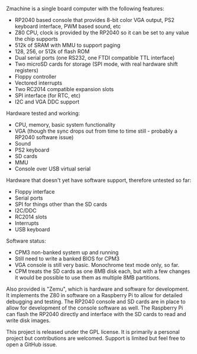 Zmachine is a single board computer with the following features:
- RP2040 based console that provides 8-bit color VGA output, PS2 keyboard interface, PWM based sound, etc
- Z80 CPU, clock is provided by the RP2040 so it can be set to any value the chip supports
- 512k of SRAM with MMU to support paging
- 128, 256, or 512k of flash ROM
- Dual serial ports (one RS232, one FTDI compatible TTL interface)
- Two microSD cards for storage (SPI mode, with real hardware shift registers)
- Floppy controller
- Vectored interrupts
- Two RC2014 compatible expansion slots
- SPI interface (for RTC, etc)
- I2C and VGA DDC support

Hardware tested and working:
- CPU, memory, basic system functionality
- VGA (though the sync drops out from time to time still - probably a RP2040 software issue)
- Sound
- PS2 keyboard
- SD cards
- MMU
- Console over USB virtual serial

Hardware that doesn't yet have software support, therefore untested so far:
- Floppy interface
- Serial ports
- SPI for things other than the SD cards
- I2C/DDC
- RC2014 slots
- Interrupts
- USB keyboard

Software status:
- CPM3 non-banked system up and running
- Still need to write a banked BIOS for CPM3
- VGA console is still very basic. Monochrome text mode only, so far.
- CPM treats the SD cards as one 8MB disk each, but with a few changes it would be possible to
  use them as multiple 8MB partitions.

Also provided is "Zemu", which is hardware and software for development. It implements the Z80 in
software on a Raspberry Pi to allow for detailed debugging and testing. The RP2040 console and SD cards
are in place to allow for development of the console software as well. The Raspberry Pi can flash the
RP2040 directly and interface with the SD cards to read and write disk images.

This project is released under the GPL license. It is primarily a personal project but contributions
are welcomed. Support is limited but feel free to open a GitHub issue.
